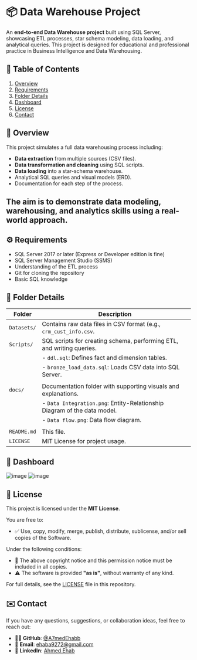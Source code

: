 # 📦 Data Warehouse Project

An **end-to-end Data Warehouse project** built using SQL Server, showcasing ETL processes, star schema modeling, data loading, and analytical queries. This project is designed for educational and professional practice in Business Intelligence and Data Warehousing.


## 📌 Table of Contents

1. [Overview](#-overview)  
2. [Requirements](#-requirements)  
3. [Folder Details](#-folder-details)
4. [Dashboard](#-Dashboard)
5. [License](#-license)  
6. [Contact](#-contact)


## 🧠 Overview

This project simulates a full data warehousing process including:

- **Data extraction** from multiple sources (CSV files).
- **Data transformation and cleaning** using SQL scripts.
- **Data loading** into a star-schema warehouse.
- Analytical SQL queries and visual models (ERD).
- Documentation for each step of the process.

The aim is to demonstrate data modeling, warehousing, and analytics skills using a real-world approach.
---

## ⚙️ Requirements

- SQL Server 2017 or later (Express or Developer edition is fine)
- SQL Server Management Studio (SSMS)
- Understanding of the ETL process
- Git for cloning the repository
- Basic SQL knowledge


## 📂 Folder Details

| Folder        | Description                                                                 |
|---------------|-----------------------------------------------------------------------------|
| `Datasets/`   | Contains raw data files in CSV format (e.g., `crm_cust_info.csv`. |
| `Scripts/`    | SQL scripts for creating schema, performing ETL, and writing queries.       |
|               | - `ddl.sql`: Defines fact and dimension tables.                  |
|               | - `bronze_load_data.sql`: Loads CSV data into SQL Server.                     |
|               |              
| `docs/`       | Documentation folder with supporting visuals and explanations.              |
|               | - `Data Integration.png`: Entity-Relationship Diagram of the data model.                |
|               | - `Data flow.png`: Data flow diagram.                            |
|               |     |
| `README.md`   | This file.                                                                 |
| `LICENSE`     | MIT License for project usage.                                              |


## 📝 Dashboard
![image](https://github.com/user-attachments/assets/845aa198-8a99-441e-8948-e312ec1f557c)
![image](https://github.com/user-attachments/assets/845aa198-8a99-441e-8948-e312ec1f557c)




## 📝 License

This project is licensed under the **MIT License**.

You are free to:

- ✅ Use, copy, modify, merge, publish, distribute, sublicense, and/or sell copies of the Software.

Under the following conditions:

- 🧾 The above copyright notice and this permission notice must be included in all copies.
- ⚠️ The software is provided **"as is"**, without warranty of any kind.

For full details, see the [LICENSE](LICENSE) file in this repository.


## ✉️ Contact

If you have any questions, suggestions, or collaboration ideas, feel free to reach out:

- 🧑‍💻 **GitHub**: [@A7medEhabb](https://github.com/A7medEhabb)
- 📧 **Email**: [ehaba9272@gmail.com](mailto:ehaba9272@gmail.com)
- 💼 **LinkedIn**: [Ahmed Ehab](https://www.linkedin.com/in/ahmed-ehab-73635624a/) 




